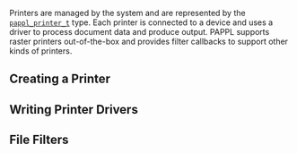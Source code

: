 Printers are managed by the system and are represented by the
[`pappl_printer_t`](#pappl_printer_t) type.  Each printer is connected to a
device and uses a driver to process document data and produce output.  PAPPL
supports raster printers out-of-the-box and provides filter callbacks to support
other kinds of printers.


Creating a Printer
------------------


Writing Printer Drivers
-----------------------


File Filters
------------


